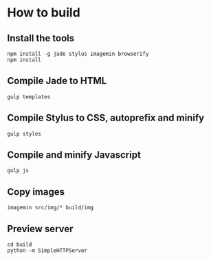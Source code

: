 # How to build

## Install the tools

    npm install -g jade stylus imagemin browserify
    npm install

## Compile Jade to HTML

    gulp templates

## Compile Stylus to CSS, autoprefix and minify

    gulp styles

## Compile and minify Javascript

    gulp js

## Copy images

    imagemin src/img/* build/img

## Preview server

    cd build
    python -m SimpleHTTPServer
